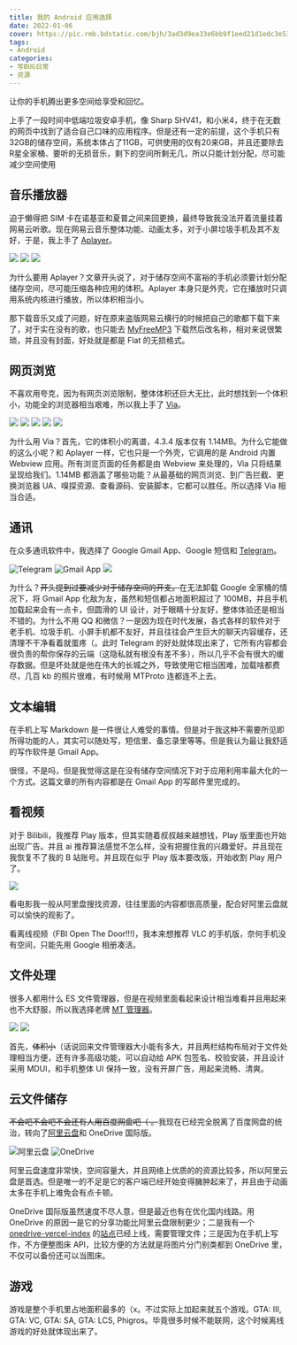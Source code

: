 ```yaml
---
title: 我的 Android 应用选择
date: 2022-01-06
cover: https://pic.rmb.bdstatic.com/bjh/3ad3d9ea33e6bb9f1eed21d1edc3e532.png
tags:
- Android
categories:
- 写BUG日常
- 资源
---
```

让你的手机腾出更多空间给享受和回忆。
<!--more-->

上手了一段时间中低端垃圾安卓手机，像 Sharp SHV41，和小米4，终于在无数的网页中找到了适合自己口味的应用程序。但是还有一定的前提，这个手机只有32GB的储存空间，系统本体占了11GB，可供使用的仅有20来GB，并且还要除去R星全家桶、要听的无损音乐，剩下的空间所剩无几，所以只能计划分配，尽可能减少空间使用

## 音乐播放器

迫于懒得把 SIM 卡在诺基亚和夏普之间来回更换，最终导致我没法开着流量挂着网易云听歌。现在网易云音乐整体功能、动画太多，对于小屏垃圾手机及其不友好，于是，我上手了 [Aplayer](https://github.com/rRemix/APlayer)。

<div class="justified-gallery">

![](https://pic.rmb.bdstatic.com/bjh/e9ef093f483358dcb6c73ab09c8968c9.png)
![](https://pic.rmb.bdstatic.com/bjh/365fc71a1bd12316a02745739dca556a.png)
![](https://pic.rmb.bdstatic.com/bjh/b78b8060888ec670c364f41057bb916f.png)

</div>

为什么要用 Aplayer？文章开头说了，对于储存空间不富裕的手机必须要计划分配储存空间，尽可能压缩各种应用的体积。Aplayer 本身只是外壳，它在播放时只调用系统内核进行播放，所以体积相当小。

那下载音乐又成了问题，好在原来盗版网易云横行的时候把自己的歌都下载下来了，对于实在没有的歌，也只能去 [MyFreeMP3](http://tool.liumingye.cn/music/?page=searchPage) 下载然后改名称，相对来说很繁琐，并且没有封面，好处就是都是 Flat 的无损格式。

## 网页浏览

不喜欢用夸克，因为有网页浏览限制，整体体积还巨大无比，此时想找到一个体积小，功能全的浏览器相当艰难，所以我上手了 [Via](https://viayoo.com/zh-cn/)。

<div class="justified-gallery">

![](https://pic.rmb.bdstatic.com/bjh/03da662f6184823107e74e6150a5f50f.png)
![](https://pic.rmb.bdstatic.com/bjh/4582f8fae2846bb0e2eeeef9b137a882.png)
![](https://pic.rmb.bdstatic.com/bjh/81aaa51332f5482047e74b93fb069b51.png)
![](https://pic.rmb.bdstatic.com/bjh/2b47b8962a774374137b1a548208d9ae.png)
![](https://pic.rmb.bdstatic.com/bjh/93d73f18ee23745e1022b4e59d59bdd8.png)

</div>

为什么用 Via？首先，它的体积小的离谱，4.3.4 版本仅有 1.14MB。为什么它能做的这么小呢？和 Aplayer 一样，它也只是一个外壳，它调用的是 Android 内置 Webview 应用。所有浏览页面的任务都是由 Webview 来处理的，Via 只将结果呈现给我们。1.14MB 都涵盖了哪些功能？从最基础的网页浏览、到广告拦截、更换浏览器 UA、嗅探资源、查看源码、安装脚本，它都可以胜任。所以选择 Via 相当合适。

## 通讯

在众多通讯软件中，我选择了 Google  Gmail App、Google 短信和 [Telegram](https://telegram.org/)。

<div class="justified-gallery">

![Telegram](https://pic.rmb.bdstatic.com/bjh/68751ecfb54b719ba7ac55fb89b998a2.png)
![Gmail App](https://pic.rmb.bdstatic.com/bjh/b933a78ca1c387c66bc1891dc0d05787.png)
![](https://pic.rmb.bdstatic.com/bjh/69af03f2c0b0be16be39f330a6d0270d.png)

</div>

为什么？~~开头提到过要减少对于储存空间的开支。~~在无法卸载 Google 全家桶的情况下，将 Gmail App 化敌为友，虽然和短信都占地面积超过了 100MB，并且手机加载起来会有一点卡，但圆滑的 UI 设计，对于眼睛十分友好，整体体验还是相当不错的。为什么不用 QQ 和微信？一是因为现在时代发展，各式各样的软件对于老手机、垃圾手机、小屏手机都不友好，并且往往会产生巨大的聊天内容缓存，还清理不干净看着就蛋疼（。此时 Telegram 的好处就体现出来了，它所有内容都会很负责的帮你保存的云端（这隐私就有根没有差不多），所以几乎不会有很大的缓存数据。但是坏处就是他在伟大的长城之外，导致使用它相当困难，加载啥都费尽，几百 kb 的照片很难，有时候用 MTProto 连都连不上去。

## 文本编辑

在手机上写 Markdown 是一件很让人难受的事情。但是对于我这种不需要所见即所得功能的人，其实可以随处写，短信里、备忘录里等等。但是我认为最让我舒适的写作软件是 Gmail App。

很怪，不是吗，但是我觉得这是在没有储存空间情况下对于应用利用率最大化的一个方式。这篇文章的所有内容都是在 Gmail App 的写邮件里完成的。

## 看视频

对于 Bilibili，我推荐 Play 版本，但其实随着叔叔越来越想钱，Play 版里面也开始出现广告。并且 ai 推荐算法感觉不怎么样，没有把握住我的兴趣爱好。并且现在我恢复不了我的 B 站账号。并且现在似乎 Play 版本要改版，开始收割 Play 用户了。

<div class="justified-gallery">

![](https://pic.rmb.bdstatic.com/bjh/1256d9788ba0787f5a7d3f1bde3e29a4.png)

</div>

看电影我一般从阿里盘搜找资源，往往里面的内容都很高质量，配合好阿里云盘就可以愉快的观影了。

看离线视频（FBI Open The Door!!!)，我本来想推荐 VLC 的手机版，奈何手机没有空间，只能先用 Google 相册凑活。

## 文件处理

很多人都用什么 ES 文件管理器，但是在视频里面看起来设计相当难看并且用起来也不大舒服，所以我选择老牌 [MT 管理器](https://d.binmt.cc)。

<div class="justified-gallery">

![](https://pic.rmb.bdstatic.com/bjh/5de3dcdbad6ef271b04dabf08bc250e5.png)
![](https://pic.rmb.bdstatic.com/bjh/01351d1251294b8b6990363dfee3db89.png)

</div>
  
首先，~~体积小~~（话说回来文件管理器大小能有多大，并且两栏结构布局对于文件处理相当方便，还有许多高级功能，可以自动给 APK 包签名、校验安装，并且设计采用 MDUI，和手机整体 UI 保持一致，没有开屏广告，用起来流畅、清爽。

## 云文件储存

~~不会吧不会吧不会还有人用百度网盘吧（ 。~~我现在已经完全脱离了百度网盘的统治，转向了[阿里云盘](https://aliyundrive.com)和 OneDrive 国际版。

<div class="justified-gallery">

![阿里云盘](https://pic.rmb.bdstatic.com/bjh/ec7888e372ece516b5d58ec26eef883e.png)
![OneDrive](https://pic.rmb.bdstatic.com/bjh/daaed19c1bc87d270a7d7c1dee2ce904.png)

</div>

阿里云盘速度非常快，空间容量大，并且网络上优质的的资源比较多，所以阿里云盘是首选。但是唯一的不足是它的客户端已经开始变得臃肿起来了，并且由于动画太多在手机上难免会有点卡顿。

OneDrive 国际版虽然速度不尽人意，但是最近也有在优化国内线路。用 OneDrive 的原因一是它的分享功能比阿里云盘限制更少；二是我有一个 [onedrive-vercel-index](https://github.com/spencerwooo/onedrive-vercel-index/discussions) 的[站点](https://od.nofated.win)已经上线，需要管理文件；三是因为在手机上写作，不方便整图床 API，比较方便的方法就是将图片分门别类都到 OneDrive 里，不仅可以备份还可以当图床。

## 游戏

游戏是整个手机里占地面积最多的（x。不过实际上加起来就五个游戏。GTA: III, GTA: VC, GTA: SA, GTA: LCS, Phigros。毕竟很多时候不能联网，这个时候离线游戏的好处就体现出来了。
